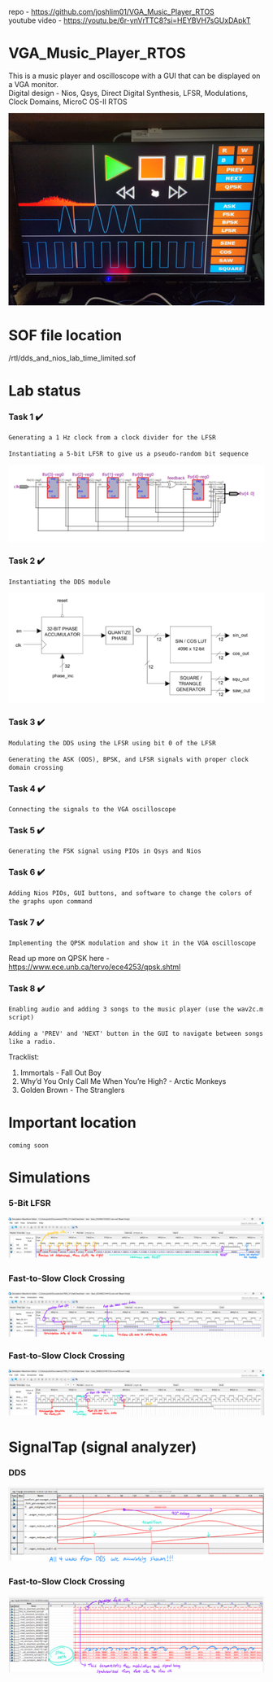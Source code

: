 repo - https://github.com/joshlim01/VGA_Music_Player_RTOS \
youtube video - https://youtu.be/6r-ynVrTTC8?si=HEYBVH7sGUxDApkT

# VGA_Music_Player_RTOS
This is a music player and oscilloscope with a GUI that can be displayed on a VGA monitor.\
Digital design - Nios, Qsys, Direct Digital Synthesis, LFSR, Modulations, Clock Domains, MicroC OS-II RTOS

![VGA Monitor w/ Lab](https://github.com/joshlim01/VGA_Music_Player_RTOS/blob/main/doc/lab_monitor.jpg)
# SOF file location
/rtl/dds_and_nios_lab_time_limited.sof
# Lab status
### Task 1 ✔️
    Generating a 1 Hz clock from a clock divider for the LFSR
    
    Instantiating a 5-bit LFSR to give us a pseudo-random bit sequence

![Diagram of Task 1](https://github.com/joshlim01/VGA_Music_Player_RTOS/blob/main/doc/diagram/task_1_diagram.png)

### Task 2 ✔️
    Instantiating the DDS module

![Diagram of Task 2](https://github.com/joshlim01/VGA_Music_Player_RTOS/blob/main/doc/diagram/task_2_diagram.png)

### Task 3 ✔️
    Modulating the DDS using the LFSR using bit 0 of the LFSR

    Generating the ASK (OOS), BPSK, and LFSR signals with proper clock domain crossing
    
### Task 4 ✔️
    Connecting the signals to the VGA oscilloscope

### Task 5 ✔️
    Generating the FSK signal using PIOs in Qsys and Nios

### Task 6 ✔️
    Adding Nios PIOs, GUI buttons, and software to change the colors of the graphs upon command

### Task 7 ✔️
    Implementing the QPSK modulation and show it in the VGA oscilloscope

Read up more on QPSK here - https://www.ece.unb.ca/tervo/ece4253/qpsk.shtml

### Task 8 ✔️
    Enabling audio and adding 3 songs to the music player (use the wav2c.m script)

    Adding a 'PREV' and 'NEXT' button in the GUI to navigate between songs like a radio.

Tracklist:
1. Immortals - Fall Out Boy
2. Why’d You Only Call Me When You’re High? - Arctic Monkeys
3. Golden Brown - The Stranglers

# Important location
    coming soon

# Simulations

### 5-Bit LFSR
![LFSR](https://github.com/joshlim01/VGA_Music_Player_RTOS/blob/main/doc/lfsr_annotated_simulation.png)

### Fast-to-Slow Clock Crossing
![Fast-to-Slow](https://github.com/joshlim01/VGA_Music_Player_RTOS/blob/main/doc/fast_to_slow_annotated_simulation.png)

### Fast-to-Slow Clock Crossing
![Slow-to-Fast](https://github.com/joshlim01/VGA_Music_Player_RTOS/blob/main/doc/slow_to_fast_annotated_simulation.png)

# SignalTap (signal analyzer)

### DDS
![DDS](https://github.com/joshlim01/VGA_Music_Player_RTOS/blob/main/doc/dds_annotated_signaltap.png)

### Fast-to-Slow Clock Crossing
![Fast-to-Slow](https://github.com/joshlim01/VGA_Music_Player_RTOS/blob/main/doc/fast_to_slow_annotated_signaltap.png)